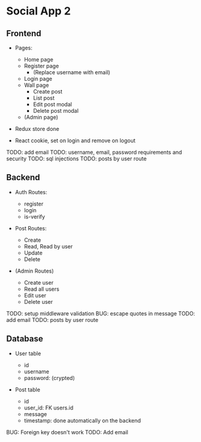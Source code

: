 # Social App 2

## Frontend
- Pages:
  - Home page
  - Register page
    - (Replace username with email)
  - Login page
  - Wall page
    - Create post
    - List post
    - Edit post modal
    - Delete post modal
  - (Admin page)

- Redux store done
- React cookie, set on login and remove on logout

TODO: add email
TODO: username, email, password requirements and security
TODO: sql injections
TODO: posts by user route

## Backend
- Auth Routes:
  - register
  - login
  - is-verify

- Post Routes:
  - Create
  - Read, Read by user
  - Update
  - Delete

- (Admin Routes)
    - Create user
    - Read all users
    - Edit user
    - Delete user

TODO: setup middleware validation
BUG: escape quotes in message
TODO: add email
TODO: posts by user route

## Database
- User table
  - id
  - username
  - password: (crypted)

- Post table
  - id
  - user_id: FK users.id
  - message
  - timestamp: done automatically on the backend

BUG: Foreign key doesn't work
TODO: Add email
